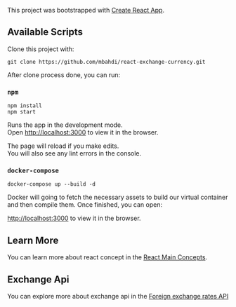This project was bootstrapped with [Create React App](https://github.com/facebook/create-react-app).

## Available Scripts

Clone this project with:

```
git clone https://github.com/mbahdi/react-exchange-currency.git
```

After clone process done, you can run:

### `npm`

```
npm install
npm start
```

Runs the app in the development mode.<br>
Open [http://localhost:3000](http://localhost:3000) to view it in the browser.

The page will reload if you make edits.<br>
You will also see any lint errors in the console.

### `docker-compose`

```
docker-compose up --build -d
```
Docker will going to fetch the necessary assets to build our virtual container and then compile them. Once finished, you can open:

[http://localhost:3000](http://localhost:3000) to view it in the browser.


## Learn More

You can learn more about react concept in the [React Main Concepts](https://reactjs.org/docs/hello-world.html).


## Exchange Api

You can explore more about exchange api in the [Foreign exchange rates API](https://exchangeratesapi.io/)


